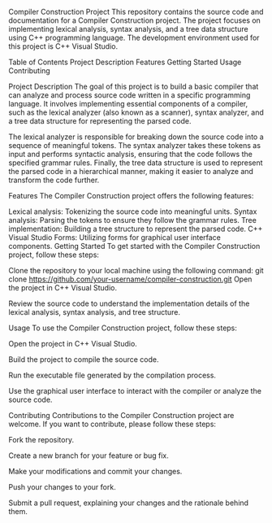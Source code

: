 Compiler Construction Project
This repository contains the source code and documentation for a Compiler Construction project. The project focuses on implementing lexical analysis, syntax analysis, and a tree data structure using C++ programming language. The development environment used for this project is C++ Visual Studio.

Table of Contents
Project Description
Features
Getting Started
Usage
Contributing

Project Description
The goal of this project is to build a basic compiler that can analyze and process source code written in a specific programming language. It involves implementing essential components of a compiler, such as the lexical analyzer (also known as a scanner), syntax analyzer, and a tree data structure for representing the parsed code.

The lexical analyzer is responsible for breaking down the source code into a sequence of meaningful tokens. The syntax analyzer takes these tokens as input and performs syntactic analysis, ensuring that the code follows the specified grammar rules. Finally, the tree data structure is used to represent the parsed code in a hierarchical manner, making it easier to analyze and transform the code further.

Features
The Compiler Construction project offers the following features:

Lexical analysis: Tokenizing the source code into meaningful units.
Syntax analysis: Parsing the tokens to ensure they follow the grammar rules.
Tree implementation: Building a tree structure to represent the parsed code.
C++ Visual Studio Forms: Utilizing forms for graphical user interface components.
Getting Started
To get started with the Compiler Construction project, follow these steps:

Clone the repository to your local machine using the following command:
git clone https://github.com/your-username/compiler-construction.git
Open the project in C++ Visual Studio.

Review the source code to understand the implementation details of the lexical analysis, syntax analysis, and tree structure.

Usage
To use the Compiler Construction project, follow these steps:

Open the project in C++ Visual Studio.

Build the project to compile the source code.

Run the executable file generated by the compilation process.

Use the graphical user interface to interact with the compiler or analyze the source code.

Contributing
Contributions to the Compiler Construction project are welcome. If you want to contribute, please follow these steps:

Fork the repository.

Create a new branch for your feature or bug fix.

Make your modifications and commit your changes.

Push your changes to your fork.

Submit a pull request, explaining your changes and the rationale behind them.
